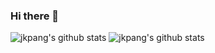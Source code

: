 ### Hi there 👋

<!--
**jkpang/jkpang** is a ✨ _special_ ✨ repository because its `README.md` (this file) appears on your GitHub profile.

Here are some ideas to get you started:

- 🔭 I’m currently working on ...
- 🌱 I’m currently learning ...
- 👯 I’m looking to collaborate on ...
- 🤔 I’m looking for help with ...
- 💬 Ask me about ...
- 📫 How to reach me: ...
- 😄 Pronouns: ...
- ⚡ Fun fact: ...
-->  

![jkpang's github stats](https://github-readme-stats.vercel.app/api/top-langs?username=jkpang&layout=compact&hide=objective-c)
![jkpang's github stats](https://github-readme-stats.vercel.app/api?username=jkpang&show_icons=true&hide=contribs&count_private=true)
